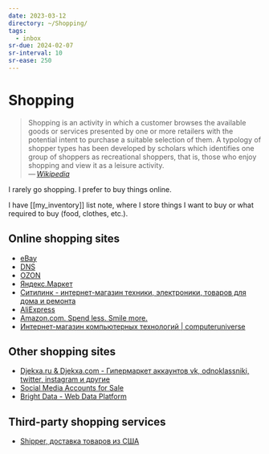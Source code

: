 ```yaml
---
date: 2023-03-12
directory: ~/Shopping/
tags:
  - inbox
sr-due: 2024-02-07
sr-interval: 10
sr-ease: 250
---
```

# Shopping

> Shopping is an activity in which a customer browses the available goods or
> services presented by one or more retailers with the potential intent to
> purchase a suitable selection of them. A typology of shopper types has been
> developed by scholars which identifies one group of shoppers as recreational
> shoppers, that is, those who enjoy shopping and view it as a leisure
> activity.\
> — <cite>[Wikipedia](https://en.wikipedia.org/wiki/Shopping)</cite>

I rarely go shopping. I prefer to buy things online.

I have [[my_inventory]] list note, where I store things I want to buy or what
required to buy (food, clothes, etc.).

## Online shopping sites

- [eBay](https://www.ebay.com/)
- [DNS](https://www.dns-shop.ru/)
- [OZON](https://www.ozon.ru/)
- [Яндекс.Маркет](https://market.yandex.ru/)
- [Ситилинк - интернет-магазин техники, электроники, товаров для дома и ремонта](https://www.citilink.ru/)
- [AliExpress](https://aliexpress.com)
- [Amazon.com. Spend less. Smile more.](https://www.amazon.com/)
- [Интернет-магазин компьютерных технологий | computeruniverse](https://www.computeruniverse.net/ru)

## Other shopping sites

- [Djekxa.ru & Djekxa.com - Гипермаркет аккаунтов vk, odnoklassniki, twitter, instagram и другие](http://djekxa.ru/?shop=2)
- [Social Media Accounts for Sale](https://accsmarket.com/)
- [Bright Data - Web Data Platform](https://brightdata.com/cp/zones)

## Third-party shopping services

- [Shipper, доставка товаров из США](https://shipper.space/)
